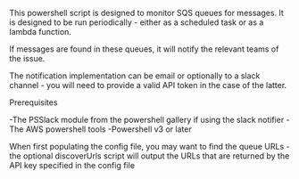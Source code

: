 This powershell script is designed to monitor SQS queues for messages. 
It is designed to be run periodically - either as a scheduled task or as a lambda function.

If messages are found in these queues, it will notify the relevant teams of the issue.

The notification implementation can be email or optionally to a slack channel - you will need to provide a valid API token in the case of the latter.

Prerequisites


-The PSSlack module from the powershell gallery if using the slack notifier
-The AWS powershell tools
-Powershell v3 or later

When first populating the config file, you may want to find the queue URLs - the optional discoverUrls script will output the URLs that are returned by the API key specified in the config file